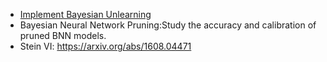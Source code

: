 - [Implement Bayesian Unlearning](https://arxiv.org/pdf/2207.03227.pdf)
- Bayesian Neural Network Pruning:Study the accuracy and calibration of pruned BNN models. 
- Stein VI: https://arxiv.org/abs/1608.04471
